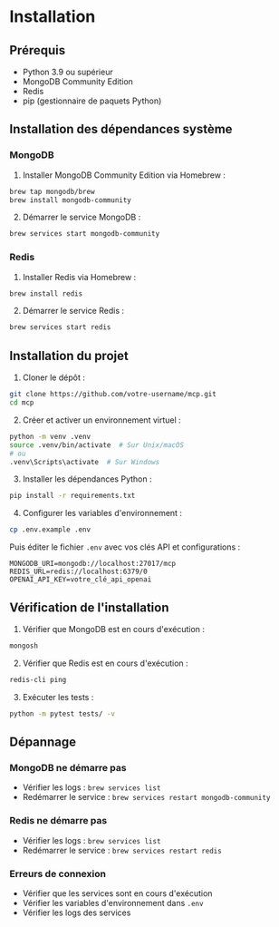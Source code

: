 # Installation

## Prérequis

- Python 3.9 ou supérieur
- MongoDB Community Edition
- Redis
- pip (gestionnaire de paquets Python)

## Installation des dépendances système

### MongoDB

1. Installer MongoDB Community Edition via Homebrew :
```bash
brew tap mongodb/brew
brew install mongodb-community
```

2. Démarrer le service MongoDB :
```bash
brew services start mongodb-community
```

### Redis

1. Installer Redis via Homebrew :
```bash
brew install redis
```

2. Démarrer le service Redis :
```bash
brew services start redis
```

## Installation du projet

1. Cloner le dépôt :
```bash
git clone https://github.com/votre-username/mcp.git
cd mcp
```

2. Créer et activer un environnement virtuel :
```bash
python -m venv .venv
source .venv/bin/activate  # Sur Unix/macOS
# ou
.venv\Scripts\activate  # Sur Windows
```

3. Installer les dépendances Python :
```bash
pip install -r requirements.txt
```

4. Configurer les variables d'environnement :
```bash
cp .env.example .env
```
Puis éditer le fichier `.env` avec vos clés API et configurations :
```
MONGODB_URI=mongodb://localhost:27017/mcp
REDIS_URL=redis://localhost:6379/0
OPENAI_API_KEY=votre_clé_api_openai
```

## Vérification de l'installation

1. Vérifier que MongoDB est en cours d'exécution :
```bash
mongosh
```

2. Vérifier que Redis est en cours d'exécution :
```bash
redis-cli ping
```

3. Exécuter les tests :
```bash
python -m pytest tests/ -v
```

## Dépannage

### MongoDB ne démarre pas
- Vérifier les logs : `brew services list`
- Redémarrer le service : `brew services restart mongodb-community`

### Redis ne démarre pas
- Vérifier les logs : `brew services list`
- Redémarrer le service : `brew services restart redis`

### Erreurs de connexion
- Vérifier que les services sont en cours d'exécution
- Vérifier les variables d'environnement dans `.env`
- Vérifier les logs des services 